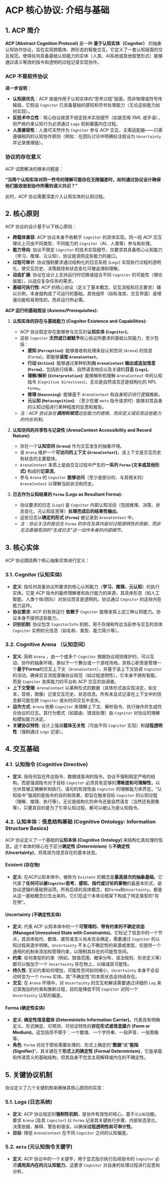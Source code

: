 # ACP 核心协议: 介绍与基础
## 1. ACP 简介  

**ACP (Abstract Cognition Protocol)** 是一种 **基于认知实体（Cognitor）** 的抽象认知协作协议，旨在实现跨载体、跨形态的智能交互。它定义了一套认知层面的交互规范，使得任何具备基础认知能力的实体（人类、AI系统或其他智慧形式）能够通过语义等效的指令和透明的过程记录实现协作。

### **ACP 不是软件协议**

**进一步说明**：  
- **认知层优先**：ACP 直接作用于认知实体的“思考过程”层面，而非物理或符号传输层。它假设 `Cognitor` 已具备基础的感知和符号处理能力（无论这些能力如何实现）。  
- **反技术中立性**：核心协议故意不规定技术实现细节（如是否用 XML 或手语），但严格约束认知行为必须通过 `Logs` 机制暴露内在过程。  
- **人类兼容性**：人类可天然作为 `Cognitor` 参与 ACP 交互，无需适配器——只需遵循相同的认知协作原则（例如：在团队讨论中明确标注假设为 `Uncertainty` 并记录推理链）。  

### 协议的存在意义  
ACP 试图解决的根本问题是：  

**“当两个认知实体对同一符号的理解可能存在无限偏差时，如何通过协议设计确保他们能收敛到协作所需的语义共识？”**  

此时，ACP 协议需要深度介入认知实体的认知过程。

## 2. 核心原则

ACP 协议的设计基于以下核心原则：

*   **跨载体兼容**: ACP 协议本身不依赖于 `Cognitor` 的具体实现。同一段 ACP 交互理论上可由不同类型、不同能力的 `Cognitor`（AI、人类等）参与和处理。
*   **能力导向**: 协议不限定 `Cognitor` 的技术实现细节，仅要求其具备核心认知能力（学习、推理、元认知），协议是调用这些能力的接口。
*   **过程可审计**: 协议强制要求通过结构化的日志系统 (`Logs`) 实现执行过程的透明化，使交互历史、决策路径和状态变化可被追溯和理解。
*   **动态扩展**: 协议在设计上支持运行时切换或组合不同 `Cognitor` 的可能性（理论层面），以适应复杂任务的需求。
*   **基础可执行性**: ACP 的核心协议（定义了基本概念、交互流程和日志要求）辅以示例，本身就构成了可运行的基础。其他组件（如标准库、交互界面）是增强功能和易用性的，而非运行所必需。

**ACP 运行的基础假设 (Axioms/Prerequisites):**

1.  **认知实体的存在与基础能力 (Cognitor Existence and Capabilities):**
    *   ACP 协议假定存在能够参与交互的**认知实体 (`Cognitor`)**。
    *   这些 `Cognitor` **天然或已被赋予**核心协议所要求的基础认知能力，至少包括：
        *   **感知 (`Perception`)**: 能够接收和处理来自认知空间 (`Arena`) 的信息 (`Forma`)，即能够**读取 `ArenaContext`**。
        *   **行动 (`Action`)**: 能够通过某种机制**向 `ArenaContext` 输出或追加信息 (`Forma`)**，包括执行结果、自然语言响应以及关键的**日志 (`Logs`)**。
        *   **理解/解析 (`Interpretation`)**: 能够解析和理解 `ArenaContext` 中的认知指令 (`Cognitive Directives`)，无论是自然语言还是结构化的 NPL `Forma`。
        *   **推理 (`Reasoning`)**: 能够基于 `ArenaContext` 和自身知识进行逻辑推断。
        *   **元认知 (`Metacognition`)**: （至少在被 `meta` 指令请求时）能够对其自身的认知过程进行某种程度的反思和报告。
    *   *注：ACP 协议旨在**调用和规范**这些能力的使用，而非定义或实现这些能力的内在机制。*

2.  **认知空间的共享性与记录性 (ArenaContext Accessibility and Record Nature):**
    *   存在一个**认知空间 (`Arena`)** 作为交互发生的抽象环境。
    *   该 `Arena` 维护一个**可访问的上下文 (`ArenaContext`)**，该上下文是交互历史和状态的主要载体。
    *   `ArenaContext` 本质上是由交互过程中产生的**一系列 `Forma` (文本或其他形式)** 构成的**记录流**。
    *   参与 `Arena` 的 `Cognitor` **能够访问**（至少是部分的、与其相关的）`ArenaContext` 以理解当前状况和历史。

3.  **日志作为认知结果的 `Forma` (Logs as Resultant Forma):**
    *   协议要求的日志 (`Logs`) 是 `Cognitor` 内部认知活动（包括推理、决策、状态变化、元认知反思等）**处理完成后的结果性输出**。
    *   这些日志以**确定的形式 (`Forma`)** 被记录到 `ArenaContext` 中。
    *   *注：协议关注的是日志 `Forma` 的存在及其内容对过程透明性的贡献，而非无法直接观测的“生成日志”这一动作本身的内部细节。*

## 3. 核心实体

ACP 协议围绕两个核心抽象实体进行定义：

### 3.1. Cognitor (认知实体)
*   **定义**: 指任何具备协议所要求的核心认知能力（**学习、推理、元认知**）的执行实体。它是 ACP 指令的最终理解者和执行能力的来源，其具体形态（如人工智能、人类个体/团队）对协议而言是透明的。协议通过 `Cognitor` 的这些内在能力运作。
*   **协议要求**: ACP 的有效运行 **依赖于** `Cognitor` 能够发挥上述三种认知能力。协议本身不提供这些能力。
*   **识别机制**: 协议包含 `CognitorInfo` 机制，用于存储和传达当前参与交互的具体 `Cognitor` 实例的元信息（如名称、类型、能力简介等）。

### 3.2. Cognitive Arena （认知空间）
*   **定义**: 简称 `Arena` ，由一个或多个 `Cognitor` 根据协议规则维护的，可以互动、协作的抽象环境，类似于一个舞台或一个游戏场地。其核心职责是管理一个**基于Forma**的交互上下文（`ArenaContext`），并基于该上下文协调 `Cognitor` 的活动，确保交互流程遵循协议规范（如过程透明性）。它本身不拥有智能，而是 `Cognitor` 发挥能力的平台和 ACP 交互的协调者。
*   **上下文管理**: `ArenaContext` 以某种形式的数据（具体形式由实现决定，如文本，音频，图像）记录交互历史、状态信息。所有未显式记录在上下文中的信息都可能在跨 `Cognitor` 或长时间交互中丢失。
*   **运作方式**: `Arena` 依赖 `Cognitor` 来理解上下文、解析指令、执行操作并生成符合协议的日志。其行为模式（如路由、错误处理）由 `Cognitor` 对协议的理解和模拟能力决定。
*   **关键协议特性**: 设计上强调**载体无关性**（可由不同 `Cognitor` 实现）和**过程透明性**（强制通过 `Logs` 记录）。

## 4. 交互基础

### 4.1. 认知指令 (Cognitive Directive)
*   **定义**: 指任何旨在传达指令、数据或查询的指令。协议不强制规定严格的结构，而是强调指令对于目标 `Cognitor` 必须具有足够的**清晰度和可理解性**，以允许其被正确解析和执行。语句的有效性由 `Cognitor` 的理解能力来界定。“认知指令”强调的是指令的目的和效果，即旨在触发目标 `Cognitor` 的认知过程（理解、推理、执行等）。无论是结构化的命令还是自然语言（当然还有图像等），只要其目的是为了引导认知过程，都可以被认为是认知指令。

### 4.2. 认知本体：信息结构基础 (Cognitive Ontology: Information Structure Basics)

ACP 协议定义了一个基础的**认知本体 (Cognitive Ontology)** 来结构化其处理的信息。这个本体的核心在于区分**确定性 (Determinism)** 与**不确定性 (Uncertainty)**，将其视为信息存在的基本状态。

#### Existent (存在物)

*   **定义**: 在ACP认知本体中，被称为 `Existent` 的概念是**最高层次的抽象基础**。它代表了**任何可以被`Cognitor`思考、感知、指代或讨论的事物**的最基本形式，是协议逻辑的基础预设项。所有后续的具体概念，如`Forma`和`Uncertainty`，都是从这一基础概念衍生出来的，它们在这个本体论框架下构成了特定类型的“存在物”。

#### Uncertainty (不确定性实体)

*   **定义**: 代表 ACP 认知本体中的一个**可管理的、带有约束的不确定状态 (Managed Unresolved State with Constraints)**。它标记了信息中的一个节点，其具体指代、数值、属性或含义尚未完全确定，需要通过 `Cognitor` 的认知过程来逐步明晰。`Uncertainty` 不关心不确定性的来源或类型，仅提供一个通用的机制来添加和管理约束，以限制其存在的可能性空间。
*   **约束**: 任何类型的约束（例如，取值范围、概率分布、语法规则、形状定义等）都可以施加于一个 `Uncertainty` 存在物上，以缩减其可能性。
*   **持久性**: 无论约束如何增加，可能性空间如何缩小，`Uncertainty` 本身不会自动转变为一个 `Forma` 实体。其“不确定性”的本质状态会持续存在。
*   **交互**: 在 `Arena` 环境中，对 `Uncertainty` 的交互和解读需要通过详细的 `Log` 来记录施加的约束和推断过程，目的是降低不同 `Cognitor` 对同一个 `Uncertainty` 认知的偏差。

#### Forma (确定性实体)

*   **定义**: **确定性信息载体 (Deterministic Information Carrier)**。代表具有明确定义、形式确定、可预测、可验证特性的**存在形式或信息媒介 (Form or Medium)**。这包括但不限于：一个数值、一个字符串、一段声音、一张图像等。
*   **角色**: `Forma` 对应于那些需要处理的、形式上确定的“**数据**”或“**能指 (Signifier)**”。其关键在于**形式上的确定性 (Formal Determinism)**，它是承载和传递意义的基础结构，但其自身不包含主观解释或内在的不确定性。

## 5. 关键协议机制

协议定义了几个关键机制来确保其核心原则的实现：

### 5.1. Logs (日志系统)
*   **定义**: ACP 协议规定的**强制性机制**，是协作有效性的核心，基于`元认知`功能。要求 `Arena` (及其 `Cognitor`) 以 `Forma` 记录其关键执行步骤、内部状态变化、决策依据、解释、警告和错误，以确保**过程透明性和可审计性**。
* **目标**: 降低 `ArenaContext` 在不同 `Cognitor` 之间的认知偏差。

### 5.2. `meta` (元认知指令关键字)
*   **定义**: ACP 协议中的一个关键字，用于显式指示执行后续指令的 `Cognitor` 必须**调用其内在的元认知能力**。这要求 `Cognitor` 对自身的处理过程进行反思和分析。